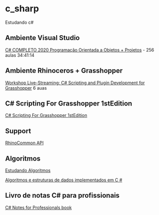 # c_sharp
Estudando c#

## Ambiente Visual Studio

[C# COMPLETO 2020 Programação Orientada a Objetos + Projetos](https://www.udemy.com/course/programacao-orientada-a-objetos-csharp/) -  256 aulas
34:41:14

## Ambiente Rhinoceros + Grasshopper

[Workshop Live-Streaming: C# Scripting and Plugin Development for Grasshopper](https://www.icd.uni-stuttgart.de/teaching/workshops/workshop-live-streaming-c-scripting-and-plugin-development-for-grasshopper/) 6 auas 

## C# Scripting For Grasshopper 1stEdition

[C# Scripting For Grasshopper 1stEdition](https://www.rhino3d.com/download/rhino/6/essential-csharp-scripting-grasshopper)

## Support
[RhinoCommon API](https://developer.rhino3d.com/api/RhinoCommon/html/R_Project_RhinoCommon.htm)

## Algoritmos

[Estudando Algoritmos](https://github.com/renatogcruz/c_sharp/blob/master/algoritmos_manzano_oliveira/README.md)

[Algoritmos e estruturas de dados implementados em C #](https://github.com/TheAlgorithms/C-Sharp)

## Livro de notas C# para profissionais

[C# Notes for Professionals book](https://books.goalkicker.com/CSharpBook/#.X82HgNn3M5E.linkedin)
